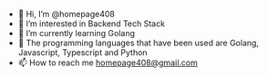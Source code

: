 - 👋 Hi, I’m @homepage408
- 👀 I’m interested in Backend Tech Stack
- 🌱 I’m currently learning Golang
- 🚀 The programming languages that have been used are Golang, Javascript, Typescript and Python
- 📫 How to reach me homepage408@gmail.com

<!---
homepage408/homepage408 is a ✨ special ✨ repository because its `README.md` (this file) appears on your GitHub profile.
You can click the Preview link to take a look at your changes.
--->
